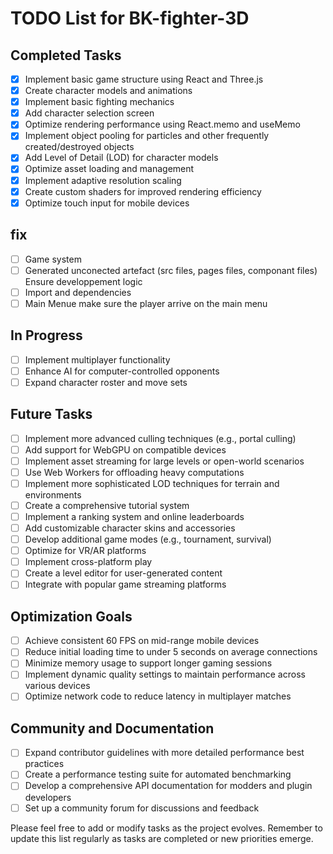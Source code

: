 # TODO List for BK-fighter-3D

## Completed Tasks
- [x] Implement basic game structure using React and Three.js
- [x] Create character models and animations
- [x] Implement basic fighting mechanics
- [x] Add character selection screen
- [x] Optimize rendering performance using React.memo and useMemo
- [x] Implement object pooling for particles and other frequently created/destroyed objects
- [x] Add Level of Detail (LOD) for character models
- [x] Optimize asset loading and management
- [x] Implement adaptive resolution scaling
- [x] Create custom shaders for improved rendering efficiency
- [x] Optimize touch input for mobile devices

## fix 
- [ ] Game system
- [ ] Generated unconected artefact (src files, pages files, componant files) Ensure developpement logic
- [ ] Import and dependencies
- [ ] Main Menue make sure the player arrive on the main menu

## In Progress
- [ ] Implement multiplayer functionality
- [ ] Enhance AI for computer-controlled opponents
- [ ] Expand character roster and move sets

## Future Tasks
- [ ] Implement more advanced culling techniques (e.g., portal culling)
- [ ] Add support for WebGPU on compatible devices
- [ ] Implement asset streaming for large levels or open-world scenarios
- [ ] Use Web Workers for offloading heavy computations
- [ ] Implement more sophisticated LOD techniques for terrain and environments
- [ ] Create a comprehensive tutorial system
- [ ] Implement a ranking system and online leaderboards
- [ ] Add customizable character skins and accessories
- [ ] Develop additional game modes (e.g., tournament, survival)
- [ ] Optimize for VR/AR platforms
- [ ] Implement cross-platform play
- [ ] Create a level editor for user-generated content
- [ ] Integrate with popular game streaming platforms

## Optimization Goals
- [ ] Achieve consistent 60 FPS on mid-range mobile devices
- [ ] Reduce initial loading time to under 5 seconds on average connections
- [ ] Minimize memory usage to support longer gaming sessions
- [ ] Implement dynamic quality settings to maintain performance across various devices
- [ ] Optimize network code to reduce latency in multiplayer matches

## Community and Documentation
- [ ] Expand contributor guidelines with more detailed performance best practices
- [ ] Create a performance testing suite for automated benchmarking
- [ ] Develop a comprehensive API documentation for modders and plugin developers
- [ ] Set up a community forum for discussions and feedback

Please feel free to add or modify tasks as the project evolves. Remember to update this list regularly as tasks are completed or new priorities emerge.